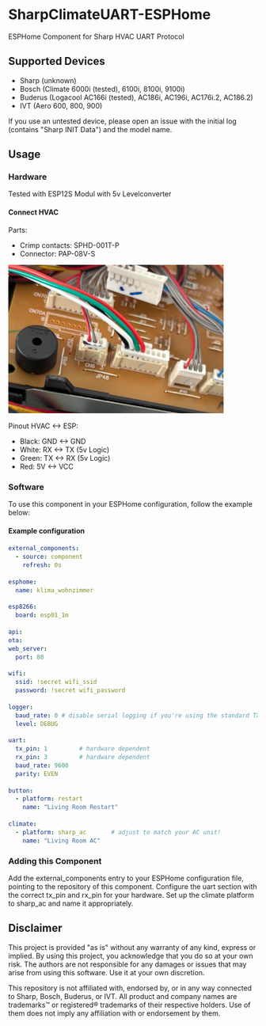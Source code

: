 # SharpClimateUART-ESPHome
ESPHome Component for Sharp HVAC UART Protocol

## Supported Devices
* Sharp (unknown)
* Bosch (Climate 6000i (tested), 6100i, 8100i, 9100i)
* Buderus (Logacool AC166i (tested), AC186i, AC196i, AC176i.2, AC186.2)
* IVT (Aero 600, 800, 900)

If you use an untested device, please open an issue with the initial log (contains "Sharp INIT Data") and the model name.

## Usage

### Hardware
Tested with ESP12S Modul with 5v Levelconverter

#### Connect HVAC 
Parts:
- Crimp contacts:   SPHD-001T-P
- Connector:        PAP-08V-S
 

![CN13a](https://github.com/sven819/SharpClimateUART-ESPHome/blob/main/docs/cn13.png?raw=true)

Pinout HVAC <-> ESP: 
 * Black: GND <-> GND
 * White: RX <-> TX (5v Logic)
 * Green: TX <-> RX (5v Logic)
 * Red:  5V <-> VCC


### Software

To use this component in your ESPHome configuration, follow the example below:

#### Example configuration

```yaml
external_components:
  - source: component
    refresh: 0s

esphome:
  name: klima_wohnzimmer

esp8266:
  board: esp01_1m  

api:
ota:
web_server:
  port: 80

wifi:
  ssid: !secret wifi_ssid
  password: !secret wifi_password

logger:
  baud_rate: 0 # disable serial logging if you're using the standard TX/RX pins for your serial peripheral
  level: DEBUG

uart:
  tx_pin: 1         # hardware dependent
  rx_pin: 3         # hardware dependent
  baud_rate: 9600
  parity: EVEN

button:
  - platform: restart
    name: "Living Room Restart"

climate:
  - platform: sharp_ac       # adjust to match your AC unit!
    name: "Living Room AC"
```

###  Adding this Component
Add the external_components entry to your ESPHome configuration file, pointing to the repository of this component.
Configure the uart section with the correct tx_pin and rx_pin for your hardware.
Set up the climate platform to sharp_ac and name it appropriately.

## Disclaimer
This project is provided "as is" without any warranty of any kind, express or implied. By using this project, you acknowledge that you do so at your own risk. The authors are not responsible for any damages or issues that may arise from using this software. Use it at your own discretion.

This repository is not affiliated with, endorsed by, or in any way connected to Sharp, Bosch, Buderus, or IVT. All product and company names are trademarks™ or registered® trademarks of their respective holders. Use of them does not imply any affiliation with or endorsement by them.
